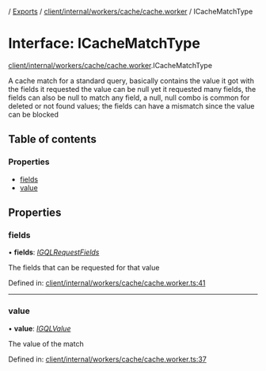 [](../README.md) / [Exports](../modules.md) / [client/internal/workers/cache/cache.worker](../modules/client_internal_workers_cache_cache_worker.md) / ICacheMatchType

# Interface: ICacheMatchType

[client/internal/workers/cache/cache.worker](../modules/client_internal_workers_cache_cache_worker.md).ICacheMatchType

A cache match for a standard query, basically
contains the value it got with the fields it requested
the value can be null yet it requested many fields, the fields
can also be null to match any field, a null, null combo is common for
deleted or not found values; the fields can have a mismatch
since the value can be blocked

## Table of contents

### Properties

- [fields](client_internal_workers_cache_cache_worker.icachematchtype.md#fields)
- [value](client_internal_workers_cache_cache_worker.icachematchtype.md#value)

## Properties

### fields

• **fields**: [*IGQLRequestFields*](gql_querier.igqlrequestfields.md)

The fields that can be requested for that value

Defined in: [client/internal/workers/cache/cache.worker.ts:41](https://github.com/onzag/itemize/blob/55e63f2c/client/internal/workers/cache/cache.worker.ts#L41)

___

### value

• **value**: [*IGQLValue*](gql_querier.igqlvalue.md)

The value of the match

Defined in: [client/internal/workers/cache/cache.worker.ts:37](https://github.com/onzag/itemize/blob/55e63f2c/client/internal/workers/cache/cache.worker.ts#L37)
